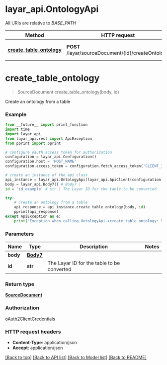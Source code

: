 # layar_api.OntologyApi

All URIs are relative to *BASE_PATH*

Method | HTTP request | Description
------------- | ------------- | -------------
[**create_table_ontology**](OntologyApi.md#create_table_ontology) | **POST** /layar/sourceDocument/{id}/createOntology | Create an ontology from a table

# **create_table_ontology**
> SourceDocument create_table_ontology(body, id)

Create an ontology from a table

### Example
```python
from __future__ import print_function
import time
import layar_api
from layar_api.rest import ApiException
from pprint import pprint

# configure oauth access token for authorization
configuration = layar_api.Configuration()
configuration.host = 'HOST_NAME'
configuration.access_token = configuration.fetch_access_token('CLIENT_ID', 'CLIENT_SECRET')

# create an instance of the api class
api_instance = layar_api.OntologyApi(layar_api.ApiClient(configuration))
body = layar_api.Body7() # Body7 | 
id = 'id_example' # str | The Layar ID for the table to be converted

try:
    # Create an ontology from a table
    api_response = api_instance.create_table_ontology(body, id)
    pprint(api_response)
except ApiException as e:
    print("Exception when calling OntologyApi->create_table_ontology: %s\n" % e)
```

### Parameters

Name | Type | Description  | Notes
------------- | ------------- | ------------- | -------------
 **body** | [**Body7**](Body7.md)|  | 
 **id** | **str**| The Layar ID for the table to be converted | 

### Return type

[**SourceDocument**](SourceDocument.md)

### Authorization

[oAuth2ClientCredentials](../README.md#oAuth2ClientCredentials)

### HTTP request headers

 - **Content-Type**: application/json
 - **Accept**: application/json

[[Back to top]](#) [[Back to API list]](../README.md#documentation-for-api-endpoints) [[Back to Model list]](../README.md#documentation-for-models) [[Back to README]](../README.md)

